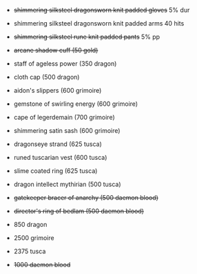 + ~~shimmering silksteel dragonsworn knit padded gloves~~ 5% dur
+ shimmering silksteel dragonsworn knit padded arms 40 hits
+ ~~shimmering silksteel rune knit padded pants~~ 5% pp
+ ~~arcane shadow cuff (50 gold)~~
+ staff of ageless power (350 dragon)
+ cloth cap (500 dragon)
+ aidon's slippers (600 grimoire)
+ gemstone of swirling energy (600 grimoire)
+ cape of legerdemain (700 grimoire)
+ shimmering satin sash (600 grimoire)
+ dragonseye strand (625 tusca)
+ runed tuscarian vest (600 tusca)
+ slime coated ring (625 tusca)
+ dragon intellect mythirian (500 tusca)
+ ~~gatekeeper bracer of anarchy (500 daemon blood)~~
+ ~~director's ring of bedlam (500 daemon blood)~~


+ 850 dragon
+ 2500 grimoire
+ 2375 tusca
+ ~~1000 daemon blood~~

